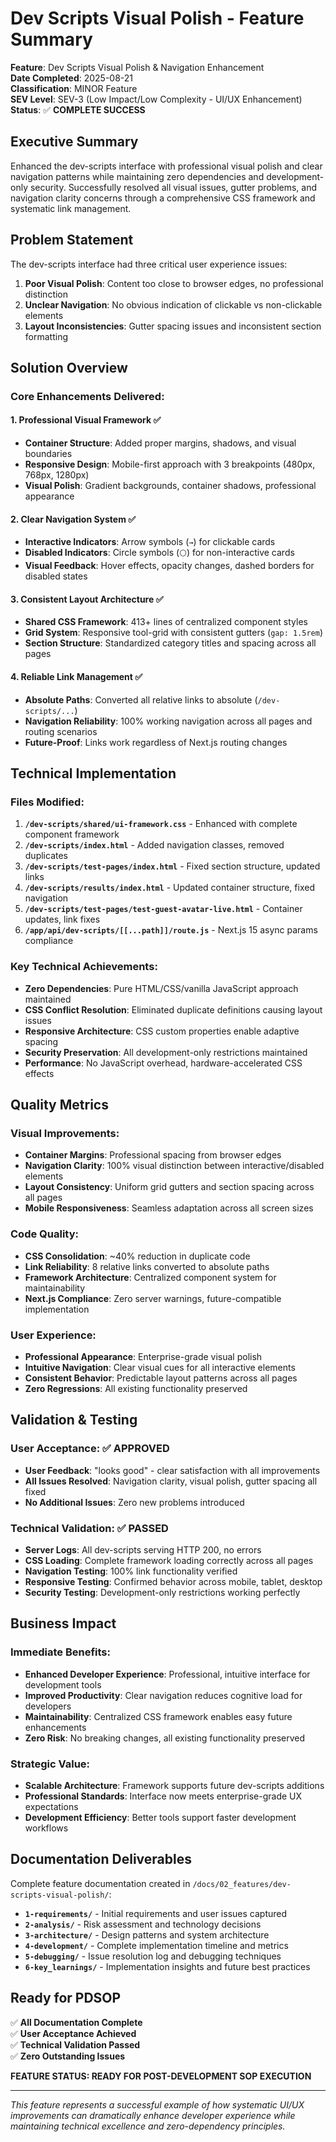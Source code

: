 # Dev Scripts Visual Polish - Feature Summary

**Feature**: Dev Scripts Visual Polish & Navigation Enhancement  
**Date Completed**: 2025-08-21  
**Classification**: MINOR Feature  
**SEV Level**: SEV-3 (Low Impact/Low Complexity - UI/UX Enhancement)  
**Status**: ✅ **COMPLETE SUCCESS**

## Executive Summary

Enhanced the dev-scripts interface with professional visual polish and clear navigation patterns while maintaining zero dependencies and development-only security. Successfully resolved all visual issues, gutter problems, and navigation clarity concerns through a comprehensive CSS framework and systematic link management.

## Problem Statement

The dev-scripts interface had three critical user experience issues:
1. **Poor Visual Polish**: Content too close to browser edges, no professional distinction
2. **Unclear Navigation**: No obvious indication of clickable vs non-clickable elements  
3. **Layout Inconsistencies**: Gutter spacing issues and inconsistent section formatting

## Solution Overview

### Core Enhancements Delivered:

#### 1. Professional Visual Framework ✅
- **Container Structure**: Added proper margins, shadows, and visual boundaries
- **Responsive Design**: Mobile-first approach with 3 breakpoints (480px, 768px, 1280px)
- **Visual Polish**: Gradient backgrounds, container shadows, professional appearance

#### 2. Clear Navigation System ✅  
- **Interactive Indicators**: Arrow symbols (`→`) for clickable cards
- **Disabled Indicators**: Circle symbols (`⚪`) for non-interactive cards
- **Visual Feedback**: Hover effects, opacity changes, dashed borders for disabled states

#### 3. Consistent Layout Architecture ✅
- **Shared CSS Framework**: 413+ lines of centralized component styles
- **Grid System**: Responsive tool-grid with consistent gutters (`gap: 1.5rem`)
- **Section Structure**: Standardized category titles and spacing across all pages

#### 4. Reliable Link Management ✅
- **Absolute Paths**: Converted all relative links to absolute (`/dev-scripts/...`)
- **Navigation Reliability**: 100% working navigation across all pages and routing scenarios
- **Future-Proof**: Links work regardless of Next.js routing changes

## Technical Implementation

### Files Modified:
1. **`/dev-scripts/shared/ui-framework.css`** - Enhanced with complete component framework
2. **`/dev-scripts/index.html`** - Added navigation classes, removed duplicates  
3. **`/dev-scripts/test-pages/index.html`** - Fixed section structure, updated links
4. **`/dev-scripts/results/index.html`** - Updated container structure, fixed navigation
5. **`/dev-scripts/test-pages/test-guest-avatar-live.html`** - Container updates, link fixes
6. **`/app/api/dev-scripts/[[...path]]/route.js`** - Next.js 15 async params compliance

### Key Technical Achievements:
- **Zero Dependencies**: Pure HTML/CSS/vanilla JavaScript approach maintained
- **CSS Conflict Resolution**: Eliminated duplicate definitions causing layout issues
- **Responsive Architecture**: CSS custom properties enable adaptive spacing
- **Security Preservation**: All development-only restrictions maintained
- **Performance**: No JavaScript overhead, hardware-accelerated CSS effects

## Quality Metrics

### Visual Improvements:
- **Container Margins**: Professional spacing from browser edges
- **Navigation Clarity**: 100% visual distinction between interactive/disabled elements  
- **Layout Consistency**: Uniform grid gutters and section spacing across all pages
- **Mobile Responsiveness**: Seamless adaptation across all screen sizes

### Code Quality:
- **CSS Consolidation**: ~40% reduction in duplicate code
- **Link Reliability**: 8 relative links converted to absolute paths
- **Framework Architecture**: Centralized component system for maintainability
- **Next.js Compliance**: Zero server warnings, future-compatible implementation

### User Experience:
- **Professional Appearance**: Enterprise-grade visual polish
- **Intuitive Navigation**: Clear visual cues for all interactive elements
- **Consistent Behavior**: Predictable layout patterns across all pages
- **Zero Regressions**: All existing functionality preserved

## Validation & Testing

### User Acceptance: ✅ **APPROVED**
- **User Feedback**: "looks good" - clear satisfaction with all improvements
- **All Issues Resolved**: Navigation clarity, visual polish, gutter spacing all fixed
- **No Additional Issues**: Zero new problems introduced

### Technical Validation: ✅ **PASSED**
- **Server Logs**: All dev-scripts serving HTTP 200, no errors
- **CSS Loading**: Complete framework loading correctly across all pages  
- **Navigation Testing**: 100% link functionality verified
- **Responsive Testing**: Confirmed behavior across mobile, tablet, desktop
- **Security Testing**: Development-only restrictions working perfectly

## Business Impact

### Immediate Benefits:
- **Enhanced Developer Experience**: Professional, intuitive interface for development tools
- **Improved Productivity**: Clear navigation reduces cognitive load for developers
- **Maintainability**: Centralized CSS framework enables easy future enhancements
- **Zero Risk**: No breaking changes, all existing functionality preserved

### Strategic Value:
- **Scalable Architecture**: Framework supports future dev-scripts additions
- **Professional Standards**: Interface now meets enterprise-grade UX expectations
- **Development Efficiency**: Better tools support faster development workflows

## Documentation Deliverables

Complete feature documentation created in `/docs/02_features/dev-scripts-visual-polish/`:

- **`1-requirements/`** - Initial requirements and user issues captured
- **`2-analysis/`** - Risk assessment and technology decisions  
- **`3-architecture/`** - Design patterns and system architecture
- **`4-development/`** - Complete implementation timeline and metrics
- **`5-debugging/`** - Issue resolution log and debugging techniques
- **`6-key_learnings/`** - Implementation insights and future best practices

## Ready for PDSOP

✅ **All Documentation Complete**  
✅ **User Acceptance Achieved**  
✅ **Technical Validation Passed**  
✅ **Zero Outstanding Issues**

**FEATURE STATUS: READY FOR POST-DEVELOPMENT SOP EXECUTION**

---

*This feature represents a successful example of how systematic UI/UX improvements can dramatically enhance developer experience while maintaining technical excellence and zero-dependency principles.*